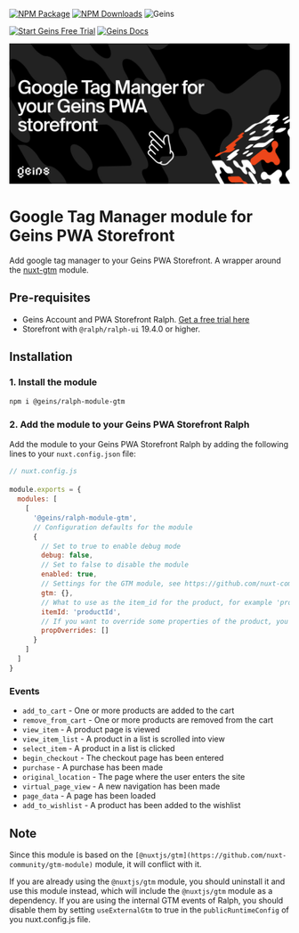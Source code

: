 [![NPM Package][npm]][npm-url]
[![NPM Downloads][npm-downloads-per-month]][npm-trends]
![Geins][mit-shield]

[![Start Geins Free Trial][geins-tiral-img]][geins-tiral-url] [![Geins Docs][geins-docs-img]][geins-docs-url]

[![geins](https://raw.githubusercontent.com/geins-io/resources/master/images/banners/repos/gtm.jpg)](https://www.geins.io)


# Google Tag Manager module for Geins PWA Storefront

Add google tag manager to your Geins PWA Storefront. A wrapper around the [nuxt-gtm](https://github.com/nuxt-community/gtm-module) module.

## Pre-requisites

- Geins Account and PWA Storefront Ralph. [Get a free trial here](https://www.geins.io)
- Storefront with `@ralph/ralph-ui` 19.4.0 or higher.

## Installation

### 1. Install the module

```bash
npm i @geins/ralph-module-gtm
```

### 2. Add the module to your Geins PWA Storefront Ralph

Add the module to your Geins PWA Storefront Ralph by adding the following lines to your `nuxt.config.json` file:

```javascript
// nuxt.config.js

module.exports = {
  modules: [
    [
      '@geins/ralph-module-gtm',
      // Configuration defaults for the module
      {
        // Set to true to enable debug mode
        debug: false,
        // Set to false to disable the module
        enabled: true,
        // Settings for the GTM module, see https://github.com/nuxt-community/gtm-module for more information
        gtm: {},
        // What to use as the item_id for the product, for example 'productId' or 'articleNumber'
        itemId: 'productId',
        // If you want to override some properties of the product, you can do so here , for example: [{ override: 'price_campaign', name: 'green_price' }]
        propOverrides: []
      }
    ]
  ]
}
```

### Events

- `add_to_cart` - One or more products are added to the cart
- `remove_from_cart` - One or more products are removed from the cart
- `view_item` - A product page is viewed
- `view_item_list` - A product in a list is scrolled into view
- `select_item` - A product in a list is clicked
- `begin_checkout` - The checkout page has been entered
- `purchase` - A purchase has been made
- `original_location` - The page where the user enters the site
- `virtual_page_view` - A new navigation has been made
- `page_data` - A page has been loaded
- `add_to_wishlist` - A product has been added to the wishlist


## Note

Since this module is based on the `[@nuxtjs/gtm](https://github.com/nuxt-community/gtm-module)` module, it will conflict with it.

If you are already using the `@nuxtjs/gtm` module, you should uninstall it and use this module instead, which will include the `@nuxtjs/gtm` module as a dependency. If you are using the internal GTM events of Ralph, you should disable them by setting `useExternalGtm` to true in the `publicRuntimeConfig` of you nuxt.config.js file.


[npm]: https://img.shields.io/npm/v/@geins/ralph-module-gtm
[npm-url]: https://www.npmjs.com/package/@geins/ralph-module-gtm
[npm-downloads-per-month]: https://img.shields.io/npm/dm/@geins/ralph-module-gtm.svg
[npm-trends]: https://npmtrends.com/@geins/ralph-module-gtm
[geins-docs-url]: https://docs.geins.io
[geins-docs-img]: https://img.shields.io/endpoint?url=https://raw.githubusercontent.com/geins-io/resources/master/sheilds/geins-docs-read-v3.json
[geins-tiral-url]: https://www.geins.io
[geins-tiral-img]: https://img.shields.io/endpoint?url=https://raw.githubusercontent.com/geins-io/resources/master/sheilds/geins-fee-tiral.json
[mit-shield]: https://img.shields.io/badge/license-MIT-green
[mit-url]: https://en.wikipedia.org/wiki/MIT_License

